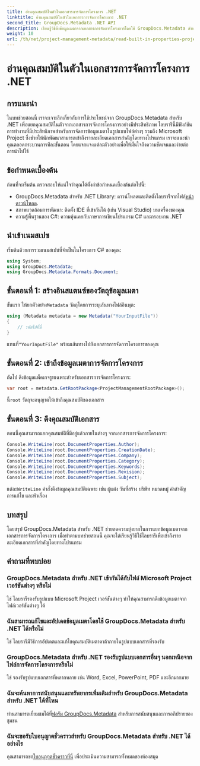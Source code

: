 ```yaml
---
title: อ่านคุณสมบัติในตัวในเอกสารการจัดการโครงการ .NET
linktitle: อ่านคุณสมบัติในตัวในเอกสารการจัดการโครงการ .NET
second_title: GroupDocs.Metadata .NET API
description: เรียนรู้วิธีดึงข้อมูลเมตาจากเอกสารการจัดการโครงการโดยใช้ GroupDocs.Metadata สำหรับ .NET เพิ่มความสามารถในการประมวลผลเอกสารของคุณ
weight: 10
url: /th/net/project-management-metadata/read-built-in-properties-project-management-documents/
---
```


# อ่านคุณสมบัติในตัวในเอกสารการจัดการโครงการ .NET

## การแนะนำ
ในบทช่วยสอนนี้ เราจะเจาะลึกเกี่ยวกับการใช้ประโยชน์จาก GroupDocs.Metadata สำหรับ .NET เพื่อแยกคุณสมบัติในตัวจากเอกสารการจัดการโครงการอย่างมีประสิทธิภาพ ไลบรารีนี้มีฟังก์ชันการทำงานที่มีประสิทธิภาพสำหรับการจัดการข้อมูลเมตาในรูปแบบไฟล์ต่างๆ รวมถึง Microsoft Project ซึ่งช่วยให้นักพัฒนาสามารถเข้าถึงรายละเอียดเอกสารสำคัญโดยทางโปรแกรม เราจะแนะนำคุณตลอดกระบวนการทีละขั้นตอน โดยแจกแจงแต่ละตัวอย่างเพื่อให้มั่นใจถึงความชัดเจนและง่ายต่อการนำไปใช้
## ข้อกำหนดเบื้องต้น
ก่อนที่จะเริ่มต้น ตรวจสอบให้แน่ใจว่าคุณได้ตั้งค่าข้อกำหนดเบื้องต้นต่อไปนี้:
-  GroupDocs.Metadata สำหรับ .NET Library: ดาวน์โหลดและติดตั้งไลบรารีจากไฟล์[หน้าดาวน์โหลด](https://releases.groupdocs.com/metadata/net/).
- สภาพแวดล้อมการพัฒนา: ติดตั้ง IDE ที่เข้ากันได้ (เช่น Visual Studio) บนเครื่องของคุณ
- ความรู้พื้นฐานของ C#: ความคุ้นเคยกับภาษาการเขียนโปรแกรม C# และกรอบงาน .NET

## นำเข้าเนมสเปซ
เริ่มต้นด้วยการรวมเนมสเปซที่จำเป็นในโครงการ C# ของคุณ:
```csharp
using System;
using GroupDocs.Metadata;
using GroupDocs.Metadata.Formats.Document;
```
## ขั้นตอนที่ 1: สร้างอินสแตนซ์ของวัตถุข้อมูลเมตา
 ขั้นแรก ให้ยกตัวอย่าง`Metadata` วัตถุโดยการระบุเส้นทางไฟล์อินพุต:
```csharp
using (Metadata metadata = new Metadata("YourInputFile"))
{
    // รหัสไปที่นี่
}
```
 แทนที่`"YourInputFile"` พร้อมเส้นทางไปยังเอกสารการจัดการโครงการของคุณ
## ขั้นตอนที่ 2: เข้าถึงข้อมูลเมตาการจัดการโครงการ
ถัดไป ดึงข้อมูลแพ็คเกจรูทเฉพาะสำหรับเอกสารการจัดการโครงการ:
```csharp
var root = metadata.GetRootPackage<ProjectManagementRootPackage>();
```
นี้`root` วัตถุจะอนุญาตให้เข้าถึงคุณสมบัติของเอกสาร
## ขั้นตอนที่ 3: ดึงคุณสมบัติเอกสาร
ตอนนี้คุณสามารถแยกคุณสมบัติที่มีอยู่แล้วภายในต่างๆ จากเอกสารการจัดการโครงการ:
```csharp
Console.WriteLine(root.DocumentProperties.Author);
Console.WriteLine(root.DocumentProperties.CreationDate);
Console.WriteLine(root.DocumentProperties.Company);
Console.WriteLine(root.DocumentProperties.Category);
Console.WriteLine(root.DocumentProperties.Keywords);
Console.WriteLine(root.DocumentProperties.Revision);
Console.WriteLine(root.DocumentProperties.Subject);
```
 แต่ละ`WriteLine` คำสั่งดึงข้อมูลคุณสมบัติเฉพาะ เช่น ผู้แต่ง วันที่สร้าง บริษัท หมวดหมู่ คำสำคัญ การแก้ไข และหัวเรื่อง

## บทสรุป
โดยสรุป GroupDocs.Metadata สำหรับ .NET ช่วยลดความยุ่งยากในการแยกข้อมูลเมตาจากเอกสารการจัดการโครงการ เมื่อทำตามบทช่วยสอนนี้ คุณจะได้เรียนรู้วิธีใช้ไลบรารีเพื่อเข้าถึงรายละเอียดเอกสารที่สำคัญโดยทางโปรแกรม

## คำถามที่พบบ่อย
### GroupDocs.Metadata สำหรับ .NET เข้ากันได้กับไฟล์ Microsoft Project เวอร์ชันต่างๆ หรือไม่
ใช่ ไลบรารีรองรับรูปแบบ Microsoft Project เวอร์ชันต่างๆ ทำให้คุณสามารถดึงข้อมูลเมตาจากไฟล์เวอร์ชันต่างๆ ได้
### ฉันสามารถแก้ไขและอัปเดตข้อมูลเมตาโดยใช้ GroupDocs.Metadata สำหรับ .NET ได้หรือไม่
ใช่ ไลบรารีมีวิธีการอัปเดตและแก้ไขคุณสมบัติเมตาดาต้าภายในรูปแบบเอกสารที่รองรับ
### GroupDocs.Metadata สำหรับ .NET รองรับรูปแบบเอกสารอื่นๆ นอกเหนือจากไฟล์การจัดการโครงการหรือไม่
ใช่ รองรับรูปแบบเอกสารที่หลากหลาย เช่น Word, Excel, PowerPoint, PDF และอีกมากมาย
### ฉันจะค้นหาการสนับสนุนและทรัพยากรเพิ่มเติมสำหรับ GroupDocs.Metadata สำหรับ .NET ได้ที่ไหน
 ท่านสามารถเยี่ยมชมได้ที่[ฟอรัม GroupDocs.Metadata](https://forum.groupdocs.com/c/metadata/14) สำหรับการสนับสนุนและการอภิปรายของชุมชน
### ฉันจะขอรับใบอนุญาตชั่วคราวสำหรับ GroupDocs.Metadata สำหรับ .NET ได้อย่างไร
 คุณสามารถขอ[ใบอนุญาตชั่วคราวที่นี่](https://purchase.groupdocs.com/temporary-license/) เพื่อประเมินความสามารถทั้งหมดของห้องสมุด